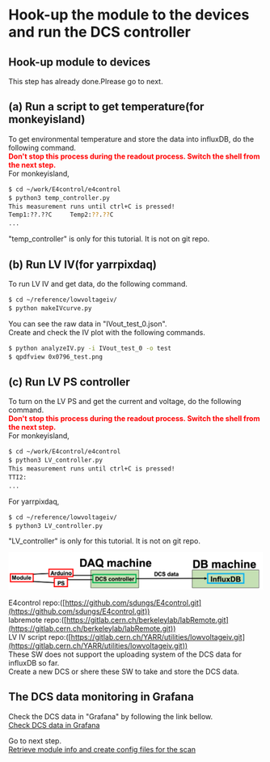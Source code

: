 # Hook-up the module to the devices and run the DCS controller

## Hook-up module to devices
This step has already done.Plrease go to next.

## (a) Run a script to get temperature(for monkeyisland)
To get environmental temperature and store the data into influxDB, do the following command.<br>
<span style="color: red; ">**Don't stop this process during the readout process. Switch the shell from the next step.**</span>
<br>
For monkeyisland,
```bash
$ cd ~/work/E4control/e4control
$ python3 temp_controller.py
This measurement runs until ctrl+C is pressed!
Temp1:??.??C     Temp2:??.??C
...
```
"temp_controller" is only for this tutorial. It is not on git repo.

## (b) Run LV IV(for yarrpixdaq)
To run LV IV and get data, do the following command.<br>
```bash
$ cd ~/reference/lowvoltageiv/
$ python makeIVcurve.py
```
You can see the raw data in "IVout_test_0.json".<br>
Create and check the IV plot with the following commands.<br>
```bash
$ python analyzeIV.py -i IVout_test_0 -o test  
$ qpdfview 0x0796_test.png 
```

## (c) Run LV PS controller
To turn on the LV PS and get the current and voltage, do the following command.<br>
<span style="color: red; ">**Don't stop this process during the readout process. Switch the shell from the next step.**</span>
<br>
For monkeyisland,
```bash
$ cd ~/work/E4control/e4control
$ python3 LV_controller.py
This measurement runs until ctrl+C is pressed!
TTI2:
...
```
For yarrpixdaq,
```bash
$ cd ~/reference/lowvoltageiv/
$ python3 LV_controller.py
```

"LV_controller" is only for this tutorial. It is not on git repo.

![DCS system](images/demo_dcs_system.png)

E4control repo:([https://github.com/sdungs/E4control.git](https://github.com/sdungs/E4control.git))<br>
labremote repo:([https://gitlab.cern.ch/berkeleylab/labRemote.git](https://gitlab.cern.ch/berkeleylab/labRemote.git))<br>
LV IV script repo:([https://gitlab.cern.ch/YARR/utilities/lowvoltageiv.git](https://gitlab.cern.ch/YARR/utilities/lowvoltageiv.git))<br>
These SW does not support the uploading system of the DCS data for influxDB so far.<br>
Create a new DCS or shere these SW to take and store the DCS data.<br>

## The DCS data monitoring in Grafana
Check the DCS data in "Grafana" by following the link bellow.<br>
[Check DCS data in Grafana](database_demonstration_grafana.md)<br>


Go to next step.<br>
[Retrieve module info and create config files for the scan](database_demonstration_setup_for_scan.md)<br>


